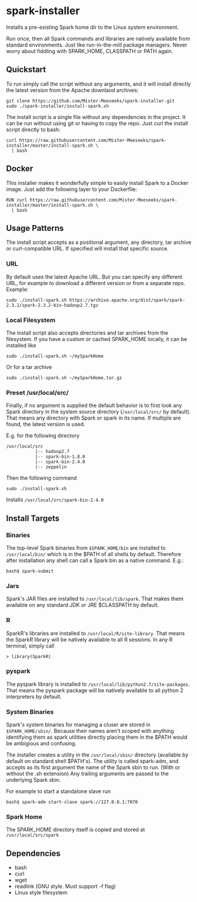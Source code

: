 # spark-installer
Installs a pre-existing Spark home dir to the Linux system environment.

Run once, then all Spark commands and libraries are natively available from standard
environments. Just like run-in-the-mill package managers. Never worry about fiddling
with SPARK_HOME, CLASSPATH or PATH again.

## Quickstart

To run simply call the script without any arguments, and it will install directly the
latest version from the Apache downlaod archives:

    git clone https://github.com/Mister-Meeseeks/spark-installer.git
    sudo ./spark-installer/install-spark.sh
    
The install script is a single file without any dependencies in the project. It can be
run without using git or having to copy the repo. Just curl the install script directly
to bash:

    curl https://raw.githubusercontent.com/Mister-Meeseeks/spark-installer/master/install-spark.sh \
      | bash
      
## Docker

This installer makes it wonderfully simple to easily install Spark to a Docker image. Just 
add the following layer to your Dockerfile:

    RUN curl https://raw.githubusercontent.com/Mister-Meeseeks/spark-installer/master/install-spark.sh \
      | bash 
      
## Usage Patterns

The install script accepts as a positional argument, any directory, tar archive or 
curl-compatible URL. If specified will install that specific source.

### URL

By default uses the latest Apache URL. But you can specify any different URL, for example
to download a different version or from a separate repo. Example:

    sudo ./install-spark.sh https://archive.apache.org/dist/spark/spark-2.3.2/spark-2.3.2-bin-hadoop2.7.tgz
 
### Local Filesystem
 
The install script also accepts directories and tar archives from the filesystem. If
you have a custom or cached SPARK_HOME locally, it can be installed like

    sudo ./install-spark.sh ~/mySparkHome

Or for a tar archive

    sudo ./install-spark.sh ~/mySparkHome.tar.gz
    
### Preset /usr/local/src/
    
Finally, if no argument is supplied the default behavior is to first look any Spark
directory in the system source directory (`/usr/local/src/` by default). That means
any directory with Spark or spark in its name. If multiple are found, the latest
version is used.

E.g. for the following directory

    /usr/local/src
               |-- hadoop2.7
               |-- spark-bin-1.8.0
               |-- spark-bin-2.4.0
               |-- zeppelin
               
Then the following command 

    sudo ./install-spark.sh
    
Installs `/usr/local/src/spark-bin-2.4.0`

## Install Targets

### Binaries

The top-level Spark binaries from `$SPARK_HOME/bin` are installed to `/usr/local/bin/`
which is in the $PATH of all shells by default. Therefore after installation any shell
can call a Spark bin as a native command. E.g.:

    bash$ spark-submit

### Jars

Spark's JAR files are installed to `/usr/local/lib/spark`. That makes them available on
any standard JDK or JRE $CLASSPATH by default.

### R

SparkR's libraries are installed to `/usr/local/R/site-library`. That means the SparkR
library will be natively available to all R sessions. In any R terminal, simply call

    > library(SparkR)
    
### pyspark

The pyspark library is installed to `/usr/local/lib/python2.7/site-packages`. That means
the pyspark package will be natively available to all python 2 interpreters by default.

### System Binaries

Spark's system binaries for managing a cluser are stored in `$SPARK_HOME/sbin/`. Because
their names aren't scoped with anything identifying them as spark utilities directly
placing them in the $PATH would be ambigious and confusing.

The installer creates a utility in the `/usr/local/sbin/` directory (available by default
on standard shell $PATH's). The utility is called spark-adm, and accepts as its first
argument the name of the Spark sbin to run. (With or without the .sh extension) Any trailing 
arguments are passed to the underlying Spark sbin.

For example to start a standalone slave run

    bash$ spark-adm start-slave spark://127.0.0.1:7070

### Spark Home

The SPARK_HOME directory itself is copied and stored at `/usr/local/src/spark`

## Dependencies

* bash
* curl
* wget
* readlink (GNU style. Must support -f flag)
* Linux style filesystem

